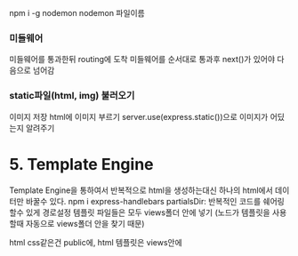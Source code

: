 npm i -g nodemon
nodemon 파일이름

### 미들웨어

미들웨어를 통과한뒤 routing에 도착
미들웨어를 순서대로 통과후 next()가 있어야 다음으로 넘어감

### static파일(html, img) 불러오기

이미지 저장
html에 이미지 부르기
server.use(express.static())으로 이미지가 어딨는지 알려주기

# 5. Template Engine

Template Engine을 통하여서 반복적으로 html을 생성하는대신 하나의 html에서 데이터만 바꿀수 있다.
npm i express-handlebars
partialsDir: 반복적인 코드를 쉐어링할수 있게 경로설정
템플릿 파일들은 모두 views폴더 안에 넣기 (노드가 템플릿을 사용할때 자동으로 views폴더 안을 찾기 때문)

html
css같은건 public에, html 템플릿은 views안에

